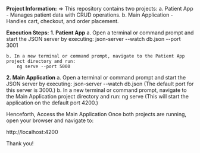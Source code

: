 **Project Information:**
=> This repository contains two projects:
a. Patient App - Manages patient data with CRUD operations.
b. Main Application - Handles cart, checkout, and order placement.

**Execution Steps:**
**1. Patient App**
	a. Open a terminal or command prompt and start the JSON server by executing:
		json-server --watch db.json --port 3001

	b. In a new terminal or command prompt, navigate to the Patient App project directory and run:
		ng serve --port 5000
**2. Main Application**
	a. Open a terminal or command prompt and start the JSON server by executing:
		json-server --watch db.json
		(The default port for this server is 3000.)
	b. In a new terminal or command prompt, navigate to the Main Application project directory and run:
		ng serve
		(This will start the application on the default port 4200.)

Henceforth, Access the Main Application
Once both projects are running, open your browser and navigate to:

http://localhost:4200

Thank you!
